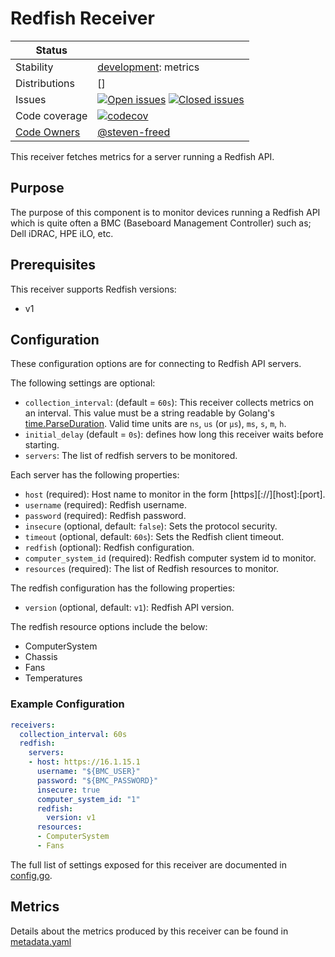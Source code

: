 # Redfish Receiver

<!-- status autogenerated section -->
| Status        |           |
| ------------- |-----------|
| Stability     | [development]: metrics   |
| Distributions | [] |
| Issues        | [![Open issues](https://img.shields.io/github/issues-search/open-telemetry/opentelemetry-collector-contrib?query=is%3Aissue%20is%3Aopen%20label%3Areceiver%2Fredfish%20&label=open&color=orange&logo=opentelemetry)](https://github.com/open-telemetry/opentelemetry-collector-contrib/issues?q=is%3Aopen+is%3Aissue+label%3Areceiver%2Fredfish) [![Closed issues](https://img.shields.io/github/issues-search/open-telemetry/opentelemetry-collector-contrib?query=is%3Aissue%20is%3Aclosed%20label%3Areceiver%2Fredfish%20&label=closed&color=blue&logo=opentelemetry)](https://github.com/open-telemetry/opentelemetry-collector-contrib/issues?q=is%3Aclosed+is%3Aissue+label%3Areceiver%2Fredfish) |
| Code coverage | [![codecov](https://codecov.io/github/open-telemetry/opentelemetry-collector-contrib/graph/main/badge.svg?component=receiver_redfish)](https://app.codecov.io/gh/open-telemetry/opentelemetry-collector-contrib/tree/main/?components%5B0%5D=receiver_redfish&displayType=list) |
| [Code Owners](https://github.com/open-telemetry/opentelemetry-collector-contrib/blob/main/CONTRIBUTING.md#becoming-a-code-owner)    | [@steven-freed](https://www.github.com/steven-freed) |

[development]: https://github.com/open-telemetry/opentelemetry-collector/blob/main/docs/component-stability.md#development
<!-- end autogenerated section -->

This receiver fetches metrics for a server running a Redfish API.

## Purpose

The purpose of this component is to monitor devices running a Redfish API which is quite often a BMC (Baseboard Management Controller) such as; Dell iDRAC, HPE iLO, etc.

## Prerequisites

This receiver supports Redfish versions:

- v1

## Configuration

These configuration options are for connecting to Redfish API servers.

The following settings are optional:

- `collection_interval`: (default = `60s`): This receiver collects metrics on an interval. This value must be a string readable by Golang's [time.ParseDuration](https://pkg.go.dev/time#ParseDuration). Valid time units are `ns`, `us` (or `µs`), `ms`, `s`, `m`, `h`.
- `initial_delay` (default = `0s`): defines how long this receiver waits before starting.
- `servers`: The list of redfish servers to be monitored.

Each server has the following properties:
- `host` (required): Host name to monitor in the form [https][://][host]:[port].
- `username` (required): Redfish username.
- `password` (required): Redfish password.
- `insecure` (optional, default: `false`): Sets the protocol security.
- `timeout` (optional, default: `60s`): Sets the Redfish client timeout.
- `redfish` (optional): Redfish configuration.
- `computer_system_id` (required): Redfish computer system id to monitor.
- `resources` (required): The list of Redfish resources to monitor.

The redfish configuration has the following properties:
- `version` (optional, default: `v1`): Redfish API version.

The redfish resource options include the below:
- ComputerSystem
- Chassis
- Fans
- Temperatures

### Example Configuration

```yaml
receivers:
  collection_interval: 60s
  redfish:
    servers:
    - host: https://16.1.15.1
      username: "${BMC_USER}"
      password: "${BMC_PASSWORD}"
      insecure: true
      computer_system_id: "1"
      redfish:
        version: v1
      resources:
      - ComputerSystem
      - Fans
```

The full list of settings exposed for this receiver are documented in [config.go](./config.go).

## Metrics

Details about the metrics produced by this receiver can be found in [metadata.yaml](./metadata.yaml)
